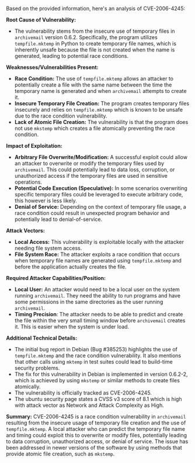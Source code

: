 Based on the provided information, here's an analysis of CVE-2006-4245:

**Root Cause of Vulnerability:**

- The vulnerability stems from the insecure use of temporary files in `archivemail` version 0.6.2. Specifically, the program utilizes `tempfile.mktemp` in Python to create temporary file names, which is inherently unsafe because the file is not created when the name is generated, leading to potential race conditions.

**Weaknesses/Vulnerabilities Present:**

-   **Race Condition:** The use of `tempfile.mktemp` allows an attacker to potentially create a file with the same name between the time the temporary name is generated and when `archivemail` attempts to create it.
-   **Insecure Temporary File Creation:** The program creates temporary files insecurely and relies on `tempfile.mktemp` which is known to be unsafe due to the race condition vulnerability.
-   **Lack of Atomic File Creation:** The vulnerability is that the program does not use `mkstemp` which creates a file atomically preventing the race condition.

**Impact of Exploitation:**

-   **Arbitrary File Overwrite/Modification:** A successful exploit could allow an attacker to overwrite or modify the temporary files used by `archivemail`. This could potentially lead to data loss, corruption, or unauthorized access if the temporary files are used in sensitive operations.
-   **Potential Code Execution (Speculative):** In some scenarios overwriting specific temporary files could be leveraged to execute arbitrary code, this however is less likely.
-   **Denial of Service:** Depending on the context of temporary file usage, a race condition could result in unexpected program behavior and potentially lead to denial-of-service.

**Attack Vectors:**

-   **Local Access:** This vulnerability is exploitable locally with the attacker needing file system access.
-   **File System Race:** The attacker exploits a race condition that occurs when temporary file names are generated using `tempfile.mktemp` and before the application actually creates the file.

**Required Attacker Capabilities/Position:**

-   **Local User:** An attacker would need to be a local user on the system running `archivemail`. They need the ability to run programs and have some permissions in the same directories as the user running `archivemail`.
-  **Timing Precision**: The attacker needs to be able to predict and create the file within the very small timing window before `archivemail` creates it. This is easier when the system is under load.

**Additional Technical Details:**

*   The initial bug report in Debian (Bug #385253) highlights the use of `tempfile.mktemp` and the race condition vulnerability. It also mentions that other calls using `mktemp` in test suites could lead to build-time security problems.
*   The fix for this vulnerability in Debian is implemented in version 0.6.2-2, which is achieved by using `mkstemp` or similar methods to create files atomically.
*   The vulnerability is officially tracked as CVE-2006-4245.
* The ubuntu security page states a CVSS v3 score of 8.1 which is high with attack vector as Network and Attack Complexity as High.

**Summary:**
CVE-2006-4245 is a race condition vulnerability in `archivemail` resulting from the insecure usage of temporary file creation and the use of `tempfile.mktemp`. A local attacker who can predict the temporary file name and timing could exploit this to overwrite or modify files, potentially leading to data corruption, unauthorized access, or denial of service. The issue has been addressed in newer versions of the software by using methods that provide atomic file creation, such as `mkstemp`.